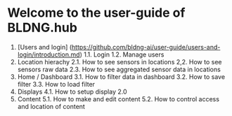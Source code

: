 # Welcome to the user-guide of BLDNG.hub

1. [Users and login] (https://github.com/bldng-ai/user-guide/users-and-login/introduction.md)
    1.1. Login
    1.2. Manage users
2. Location hierachy
    2.1. How to see sensors in locations
    2,2. How to see sensors raw data
    2.3. How to see aggregated sensor data in locations
3. Home / Dashboard
    3.1. How to filter data in dashboard
    3.2. How to save filter
    3.3. How to load filter
4. Displays
    4.1. How to setup display 2.0
5. Content
    5.1. How to make and edit content
    5.2. How to control access and location of content